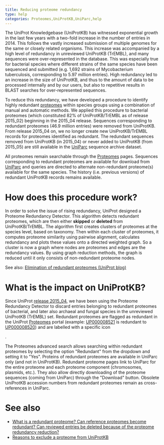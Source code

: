 ```yaml
---
title: Reducing proteome redundancy
type: help
categories: Proteomes,UniProtKB,UniParc,help
---
```


The UniProt Knowledgebase (UniProtKB) has witnessed exponential growth in the last few years with a two-fold increase in the number of entries in 2014. This follows the vastly increased submission of multiple genomes for the same or closely related organisms. This increase was accompanied by a high level of redundancy in unreviewed UniProtKB (TrEMBL), and many sequences were over-represented in the database. This was especially true for bacterial species where different strains of the same species have been sequenced and submitted (e.g. 1,692 strains of Mycobacterium tuberculosis, corresponding to 5.97 million entries). High redundancy led to an increase in the size of UniProtKB, and thus to the amount of data to be processed internally and by our users, but also to repetitive results in BLAST searches for over-represented sequences.

To reduce this redundancy, we have developed a procedure to identify highly redundant [proteomes](https://www.uniprot.org/help/proteome) within species groups using a combination of manual and automatic methods. We applied this procedure to bacterial proteomes (which constituted 82% of UniProtKB/TrEMBL as of release 2015_02) beginning in the 2015_04 release. Sequences corresponding to redundant proteomes (46.9 million entries) were removed from UniProtKB. From release 2015_04 on, we no longer create new UniProtKB/TrEMBL records for proteomes identified as redundant. The redundant sequences removed from UniProtKB (in 2015_04) or never added to UniProtKB (from 2015_05) are still available in the [UniParc](https://www.uniprot.org/help/uniparc) sequence archive dataset.

All proteomes remain searchable through the [Proteomes](https://www.uniprot.org/proteomes) pages. Sequences corresponding to redundant proteomes are available for download from [UniParc](https://www.uniprot.org/help/uniparc) and queries are directed to alternate non-redundant proteome(s) available for the same species. The history (i.e. previous versions) of redundant UniProtKB records remains available.

# How does this procedure work?

In order to solve the issue of rising redundancy, UniProt designed a Proteome Redundancy Detector. This algorithm detects redundant proteomes, which are then either **skipped** or **deleted** from UniProtKB/TrEMBL. The algorithm first creates clusters of proteomes at the species level, based on taxonomy. Then within each cluster of proteomes, it computes proteome similarity using pairwise alignment, calculates redundancy and plots these values onto a directed weighted graph. So a cluster is now a graph where nodes are proteomes and edges are the redundancy values. By using graph reduction methods, the graph is reduced until it only consists of non-redundant proteome nodes.

See also: [Elimination of redundant proteomes (UniProt blog)](https://insideuniprot.blogspot.com/2015/05/)

# What is the impact on UniProtKB?

Since UniProt [release 2015_04](https://www.uniprot.org/release-notes/2015-04-01-release), we have been using the Proteome Redundancy Detector to discard entries belonging to redundant proteomes of bacterial, and later also archaeal and fungal species in the unreviewed UniProtKB (TrEMBL) set. Redundant proteomes are flagged as redundant in the UniProt [Proteomes](https://www.uniprot.org/proteomes) portal (example: [UP000008521](https://www.uniprot.org/proteomes/UP000008521) is redundant to [UP000008520](https://www.uniprot.org/proteomes/UP000008520)) and are labelled with a specific icon

.

The Proteomes advanced search allows searching within redundant proteomes by selecting the option "Redundant" from the dropdown and setting it to "Yes". Proteins of redundant proteomes are available in UniParc only (and not in UniProtKB). Redundant proteome pages link to UniParc for the entire proteome and each proteome component (chromosomes, plasmids, etc.). They also allow directly downloading of the proteome sequences (coming from UniParc) through the "Download" button. Obsolete UniProtKB accession numbers from redundant proteomes remain as cross-references in UniParc.

# See also

- [What is a redundant proteome? Can reference proteomes become redundant? Can reviewed entries be deleted because of the proteome redundancy reduction?](https://www.uniprot.org/help/proteome_redundancy_faq)
- [Reasons to exclude a proteome from UniProtKB](https://www.uniprot.org/help/proteome_exclusion_reasons)
